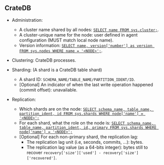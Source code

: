 ## CrateDB
* Administration:
  * A cluster name shared by all nodes: [`SELECT name FROM sys.cluster;`](https://crate.io/docs/crate/reference/en/latest/admin/system-information.html#cluster).
  * A cluster-unique name for the node: user defined in agent configuration (MUST match local node name).
  * Version information: [`SELECT name, version['number'] as version FROM sys.nodes WHERE name = '<NODE>';`](https://crate.io/docs/crate/reference/en/latest/admin/system-information.html#version).

* Clustering: CrateDB processes.

* Sharding: (A shard is a CrateDB table shard)
  * A shard ID: `SCHEMA_NAME/TABLE_NAME/PARTITION_IDENT/ID`.
  * [Optional] An indicator of when the last write operation happened (commit offset): unavailable.

* Replication:
  * Which shards are on the node: [`SELECT schema_name, table_name, partition_ident, id FROM sys.shards WHERE node['name'] = '<NODE>';`](https://crate.io/docs/crate/reference/en/latest/admin/system-information.html#shards)
  * For each shard, what the role on the node is: [`SELECT schema_name, table_name, partition_ident, id, primary FROM sys.shards WHERE node['name'] = '<NODE>';`](https://crate.io/docs/crate/reference/en/latest/admin/system-information.html#shards)
  * [Optional] For each non-primary shard, the replication lag:
    * The replication lag unit (i.e, seconds, commits, ...): bytes.
    * The replication lag value (as a 64-bits integer): bytes still to recover `recovery['size']['used'] - recovery['size']['recovered']`.
